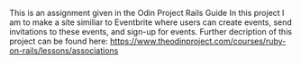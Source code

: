 This is an assignment given in the Odin Project Rails Guide
In this project I am to make a site similiar to Eventbrite where users can
create events, send invitations to these events, and sign-up for events.
Further decription of this project can be found here:
https://www.theodinproject.com/courses/ruby-on-rails/lessons/associations